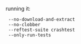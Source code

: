 running it:

     --no-download-and-extract
     --no-clobber
     --reftest-suite crashtest
     --only-run-tests
